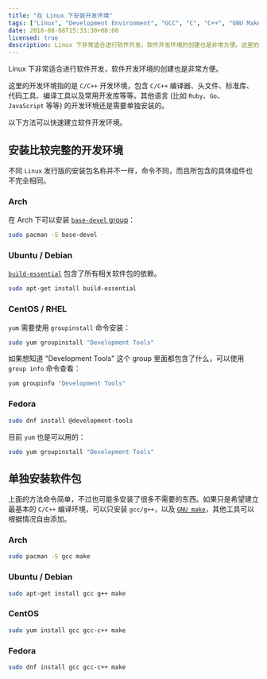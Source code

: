```yaml
---
title: "在 Linux 下安装开发环境"
tags: ["Linux", "Development Environment", "GCC", "C", "C++", "GNU Make"]
date: 2018-08-08T15:33:30+08:00
licensed: true
description: Linux 下非常适合进行软件开发，软件开发环境的创建也是非常方便。这里的开发环境指的是 C/C++ 开发环境，包含 C/C++ 编译器、头文件、标准库、代码工具、编译工具以及常用开发库等等。
---
```


Linux 下非常适合进行软件开发，软件开发环境的创建也是非常方便。

这里的开发环境指的是 `C/C++` 开发环境，包含 `C/C++`
编译器、头文件、标准库、代码工具、编译工具以及常用开发库等等。其他语言
(比如 `Ruby`、`Go`、`JavaScript` 等等)
的开发环境还是需要单独安装的。

以下方法可以快速建立软件开发环境。


## 安装比较完整的开发环境

不同 `Linux` 发行版的安装包名称并不一样，命令不同，而且所包含的具体组件也不完全相同。

### Arch

在 Arch 下可以安装 [`base-devel` group](https://www.archlinux.org/groups/x86_64/base-devel/)：

```bash
sudo pacman -S base-devel
```

### Ubuntu / Debian

[`build-essential`](https://packages.debian.org/sid/build-essential)
包含了所有相关软件包的依赖。

```bash
sudo apt-get install build-essential
```

### CentOS / RHEL

`yum` 需要使用 `groupinstall` 命令安装：

```bash
sudo yum groupinstall "Development Tools"
```

如果想知道 "Development Tools" 这个 group
里面都包含了什么，可以使用 `group info` 命令查看：

```bash
yum groupinfo "Development Tools"
```

### Fedora

```bash
sudo dnf install @development-tools
```

目前 `yum` 也是可以用的：

```bash
sudo yum groupinstall "Development Tools"
```


## 单独安装软件包

上面的方法命令简单，不过也可能多安装了很多不需要的东西。如果只是希望建立最基本的
`C/C++` 编译环境，可以只安装 `gcc/g++`，以及
[`GNU make`](https://www.gnu.org/software/make/)，其他工具可以根据情况自由添加。

### Arch

```bash
sudo pacman -S gcc make
```

### Ubuntu / Debian

```bash
sudo apt-get install gcc g++ make
```

### CentOS

```bash
sudo yum install gcc gcc-c++ make
```

### Fedora

```bash
sudo dnf install gcc gcc-c++ make
```
